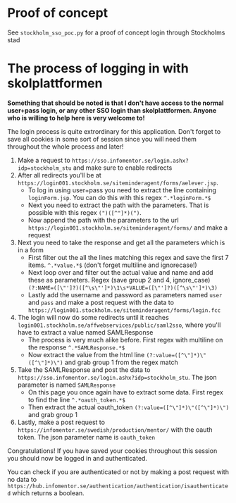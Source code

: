 # Proof of concept
See `stockholm_sso_poc.py` for a proof of concept login through Stockholms stad

# The process of logging in with skolplattformen
**Something that should be noted is that I don't have access to the normal user+pass login, or any other SSO login than skolplattformen. Anyone who is willing to help here is very welcome to!**

The login process is quite extrordinary for this application. 
Don't forget to save all cookies in some sort of session since you will need them throughout the whole process and later!

1. Make a request to `https://sso.infomentor.se/login.ashx?idp=stockholm_stu` and make sure to enable redirects
2. After all redirects you'll be at `https://login001.stockholm.se/siteminderagent/forms/aelever.jsp`. 
    - To log in using user+pass you need to extract the line containing `loginForm.jsp`. You can do this with this regex `^.*loginForm.*$`
    - Next you need to extract the path with the parameters. That is possible with this regex `(")([^"]*)(")`.
    - Now append the path with the parameters to the url `https://login001.stockholm.se/siteminderagent/forms/` and make a request
3. Next you need to take the response and get all the parameters which is in a form
    - First filter out the all the lines matching this regex and save the first 7 items. `^.*value.*$` (don't forget multiline and ignorecase!)
    - Next loop over and filter out the actual value and name and add these as parameters. Regex (save group 2 and 4, ignore_case) `(?:NAME=([\"']?)([^\s\"']*)\1\s*VALUE=([\"']?)([^\s\"']*)\3)`
    - Lastly add the username and password as parameters named `user` and `pass` and make a post request with the data to `https://login001.stockholm.se/siteminderagent/forms/login.fcc`
4. The login will now do some redirects until it reaches `login001.stockholm.se/affwebservices/public/saml2sso`, where you'll have to extract a value named SAMLResponse
    - The process is very much alike before. First regex with multiline on the response `^.*SAMLResponse.*$`
    - Now extract the value from the html line `(?:value=([^\"]*)\"([^\"]*)\")` and grab group 1 from the regex match
5. Take the SAMLResponse and post the data to `https://sso.infomentor.se/login.ashx?idp=stockholm_stu`. The json parameter is named `SAMLResponse`
    - On this page you once again have to extract some data. First regex to find the line `^.*oauth_token.*$`
    - Then extract the actual oauth_token `(?:value=([^\"]*)\"([^\"]*)\")` and grab group 1
6. Lastly, make a post request to `https://infomentor.se/swedish/production/mentor/` with the oauth token. The json parameter name is `oauth_token`

Congratulations! If you have saved your cookies throughout this session you should now be logged in and authenticated. 

You can check if you are authenticated or not by making a post request with no data to `https://hub.infomentor.se/authentication/authentication/isauthenticated` which returns a boolean.
